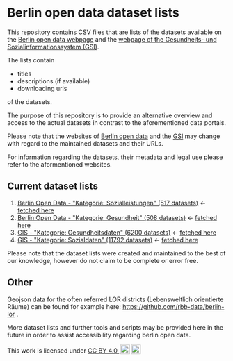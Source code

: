 # Berlin open data dataset lists

This repository contains CSV files that are lists of the datasets available on the [Berlin open data webpage](https://daten.berlin.de/) 
and the [webpage of the Gesundheits- und Sozialinformationssystem (GSI)](http://www.gsi-berlin.info/).

The lists contain
- titles
- descriptions (if available)
- downloading urls

of the datasets.

The purpose of this repository is to provide an alternative overview and access to the actual
datasets in contrast to the aforementioned data portals.

Please note that the websites of [Berlin open data](https://daten.berlin.de/) and the [GSI](http://www.gsi-berlin.info/)
may change with regard to the maintained datasets and their URLs.

For information regarding the datasets, their metadata and legal use please refer to the aformentioned websites.

## Current dataset lists

1. [Berlin Open Data - "Kategorie: Sozialleistungen" (517 datasets)](https://github.com/cemkozcuer/berlin-opendata-dataset-lists/blob/main/dataset_lists/2021-12-03_berlin-opendata_sozialleistungen_list.csv) <- [fetched here](https://daten.berlin.de/kategorie/sozialleistungen)
2. [Berlin Open Data - "Kategorie: Gesundheit" (508 datasets)](https://github.com/cemkozcuer/berlin-opendata-dataset-lists/blob/main/dataset_lists/2021-12-03_berlin-opendata_gesundheit_list.csv) <- [fetched here](https://daten.berlin.de/kategorie/gesundheit)
3. [GIS - "Kategorie: Gesundheitsdaten" (6200 datasets)](https://github.com/cemkozcuer/berlin-opendata-dataset-lists/blob/main/dataset_lists/2022-01-04_gis_gesundheitsdaten_list.csv) <- [fetched here](http://www.gsi-berlin.info/gsi_suchen.asp?seite=2&CBFest=Kategorie&kategorie=Gesundheitsdaten)
4. [GIS - "Kategorie: Sozialdaten" (11792 datasets)](https://github.com/cemkozcuer/berlin-opendata-dataset-lists/blob/main/dataset_lists/2022-01-04_gis_sozialdaten_list.csv) <- [fetched here](http://www.gsi-berlin.info/gsi_suchen.asp?seite=2&CBFest=Kategorie&kategorie=Sozialdaten)

Please note that the dataset lists were created and maintained to the best of our knowledge, 
however do not claim to be complete or error free.

## Other

Geojson data for the often referred LOR districts (Lebensweltlich orientierte Räume) can be found for
example here: https://github.com/rbb-data/berlin-lor .

More dataset lists and further tools and scripts may be provided here in the future in order to assist accessibility regarding berlin open data.

<p xmlns:cc="http://creativecommons.org/ns#" >This work is licensed under <a href="http://creativecommons.org/licenses/by/4.0/?ref=chooser-v1" target="_blank" rel="license noopener noreferrer" style="display:inline-block;">CC BY 4.0  <img style="height:22px!important;margin-left:3px;vertical-align:text-bottom;" src="https://mirrors.creativecommons.org/presskit/icons/cc.svg?ref=chooser-v1"><img style="height:22px!important;margin-left:3px;vertical-align:text-bottom;" src="https://mirrors.creativecommons.org/presskit/icons/by.svg?ref=chooser-v1"></a></p>  